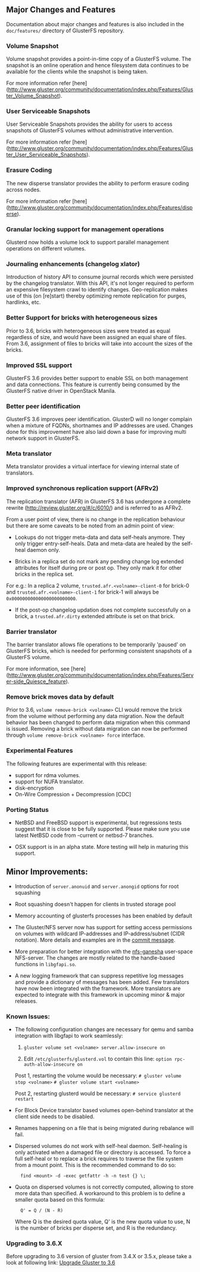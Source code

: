 ## Major Changes and Features

Documentation about major changes and features is also included in the `doc/features/` directory of GlusterFS repository.

### Volume Snapshot

Volume snapshot provides a point-in-time copy of a GlusterFS volume. The snapshot is an online operation and hence filesystem data continues to be available for the clients while the snapshot is being taken.

For more information refer [here]
(http://www.gluster.org/community/documentation/index.php/Features/Gluster_Volume_Snapshot).

### User Serviceable Snapshots

User Serviceable Snapshots provides the ability for users to access snapshots of GlusterFS volumes without administrative intervention.

For more information refer [here]
(http://www.gluster.org/community/documentation/index.php/Features/Gluster_User_Serviceable_Snapshots).

### Erasure Coding

The new disperse translator provides the ability to perform erasure coding across nodes.

For more information refer [here]
(http://www.gluster.org/community/documentation/index.php/Features/disperse).

### Granular locking support for management operations

Glusterd now holds a volume lock to support parallel management operations on different volumes.

### Journaling enhancements (changelog xlator)

Introduction of history API to consume journal records which were persisted by the changelog translator. With this API, it's not longer required to perform an expensive
filesystem crawl to identify changes. Geo-replication makes use of this (on [re]start) thereby optimizing remote replication for purges, hardlinks, etc.

### Better Support for bricks with heterogeneous sizes

Prior to 3.6, bricks with heterogeneous sizes were treated as equal regardless of size, and would have been assigned an equal share of files. From 3.6, assignment of files to bricks will take into account the sizes of the bricks.

### Improved SSL support

GlusterFS 3.6 provides better support to enable SSL on both management and data connections. This feature is currently being consumed by the GlusterFS native driver in OpenStack Manila.

### Better peer identification
GlusterFS 3.6 improves peer identification. GlusterD will no longer complain when a mixture of FQDNs, shortnames and IP addresses are used. Changes done for this improvement have also laid down a base for improving multi network support in GlusterFS.

### Meta translator

Meta translator provides a virtual interface for viewing internal state of translators.

### Improved synchronous replication support (AFRv2)

The replication translator (AFR) in GlusterFS 3.6 has undergone a complete rewrite (http://review.gluster.org/#/c/6010/) and is referred to as AFRv2.

From a user point of view, there is no change in the replication behaviour but there are some caveats to be noted from an admin point of view:

- Lookups do not trigger meta-data and data self-heals anymore. They only trigger entry-self-heals. Data and meta-data are healed by the self-heal daemon only.

- Bricks in a replica set do not mark any pending change log extended attributes for itself during pre or post op. They only mark it for other bricks in the replica set.

For e.g.:
In a replica 2 volume, `trusted.afr.<volname>-client-0` for brick-0 and `trusted.afr.<volname>-client-1` for brick-1  will always be `0x000000000000000000000000`.

- If the post-op changelog updation does not complete successfully on a brick, a `trusted.afr.dirty` extended attribute is set on that brick.

### Barrier translator
The barrier translator allows file operations to be temporarily 'paused' on GlusterFS bricks, which is needed for performing consistent snapshots of a GlusterFS volume.

For more information, see [here] (http://www.gluster.org/community/documentation/index.php/Features/Server-side_Quiesce_feature).

### Remove brick moves data by default

Prior to 3.6, `volume remove-brick <volname>` CLI would remove the brick from the volume without performing any data migration. Now the default behavior has been changed to perform data migration when this command is issued. Removing a brick without data migration can now be performed through `volume remove-brick <volname> force` interface.

### Experimental Features

The following features are experimental with this release:

- support for rdma volumes.
- support for NUFA translator.
- disk-encryption
- On-Wire Compression + Decompression [CDC]

### Porting Status

- NetBSD and FreeBSD support is experimental, but regressions tests suggest that it is close to be fully supported. Please make sure you use latest NetBSD code from -current or netbsd-7 branches.

- OSX support is in an alpha state. More testing will help in maturing this support.

## Minor Improvements:

- Introduction of `server.anonuid` and `server.anongid` options for root squashing

- Root squashing doesn't happen for clients in trusted storage pool

- Memory accounting of glusterfs processes has been enabled by default

- The Gluster/NFS server now has support for setting access permissions on volumes with wildcard IP-addresses and IP-address/subnet (CIDR notation). More details and examples are in the [commit message](http://review.gluster.org/7485).

- More preparation for better integration with the [nfs-ganesha](http://nfs-ganesha.github.com/) user-space NFS-server. The changes are mostly related to the handle-based functions in `libgfapi.so`.

- A new logging framework that can suppress repetitive log messages and provide a dictionary of messages has been added. Few translators have now been integrated with the framework. More translators are expected to integrate with this framework in upcoming minor & major releases.

### Known Issues:
- The following configuration changes are necessary for qemu and samba integration with libgfapi to work seamlessly:

    1. `gluster volume set <volname> server.allow-insecure on`

    2. Edit `/etc/glusterfs/glusterd.vol` to contain this line:
        `option rpc-auth-allow-insecure on`

    Post 1, restarting the volume would be necessary:
        `# gluster volume stop <volname>`
        `# gluster volume start <volname>`

    Post 2, restarting glusterd would be necessary:
        `# service glusterd restart`

- For Block Device translator based volumes open-behind translator at the client side needs to be disabled.

- Renames happening on a file that is being migrated during rebalance will fail.

- Dispersed volumes do not work with self-heal daemon. Self-healing is only activated when a damaged file or directory is accessed. To force a full self-heal or to replace a brick requires to traverse the file system from a mount point. This is the recommended command to do so:

        find <mount> -d -exec getfattr -h -n test {} \;

- Quota on dispersed volumes is not correctly computed, allowing to store more data than specified. A workaround to this problem is to define a smaller quota based on this formula:

        Q' = Q / (N - R)

    Where Q is the desired quota value, Q' is the new quota value to use, N is the number of bricks per disperse set, and R is the redundancy.

### Upgrading to 3.6.X

Before upgrading to 3.6 version of gluster from 3.4.X or 3.5.x, please take a look at following link: [Upgrade Gluster to 3.6]

[Upgrade Gluster to 3.6]:http://www.gluster.org/community/documentation/index.php/Upgrade_to_3.6
